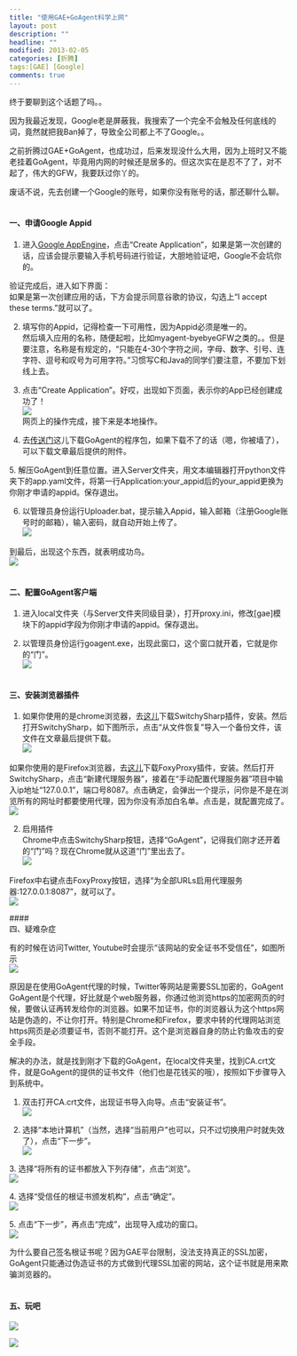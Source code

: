 ```yaml
---
title: "使用GAE+GoAgent科学上网"
layout: post
description: ""
headline: ""
modified: 2013-02-05
categories: [折腾]
tags:[GAE] [Google]
comments: true
---
```


终于要聊到这个话题了吗。。

因为我最近发现，Google老是屏蔽我，我搜索了一个完全不会触及任何底线的词，竟然就把我Ban掉了，导致全公司都上不了Google。。

之前折腾过GAE+GoAgent，也成功过，后来发现没什么大用，因为上班时又不能老挂着GoAgent，毕竟用内网的时候还是居多的。但这次实在是忍不了了，对不起了，伟大的GFW，我要跃过你丫的。  
<!--more-->

  
废话不说，先去创建一个Google的账号，如果你没有账号的话，那还聊什么聊。  
&nbsp;

#### 一、申请Google Appid

1. 进入[Google AppEngine][1]，点击&ldquo;Create Application&rdquo;，如果是第一次创建的话，应该会提示要输入手机号码进行验证，大胆地验证吧，Google不会坑你的。

验证完成后，进入如下界面：  
<a href="http://i1352.photobucket.com/albums/q645/cy198706/mess-ups/QQ20130205112620.jpg" target="_blank"><img alt="" src="http://i1352.photobucket.com/albums/q645/cy198706/mess-ups/QQ20130205112620.jpg" /></a>  
如果是第一次创建应用的话，下方会提示同意谷歌的协议，勾选上&ldquo;I accept these terms.&rdquo;就可以了。

2. 填写你的Appid，记得检查一下可用性，因为Appid必须是唯一的。  
	然后填入应用的名称，随便起啦，比如myagent-byebyeGFW之类的。。但是要注意，名称是有规定的，&ldquo;只能在4-30个字符之间，字母、数字、引号、连字符、逗号和叹号为可用字符。&rdquo;习惯写C和Java的同学们要注意，不要加下划线上去。

3. 点击&ldquo;Create Application&rdquo;。好哎，出现如下页面，表示你的App已经创建成功了！  
	[![][image-1]][2]  
	网页上的操作完成，接下来是本地操作。

4. 去[传送门][3]这儿下载GoAgent的程序包，如果下载不了的话（嗯，你被墙了），可以下载文章最后提供的附件。

5.&nbsp;解压GoAgent到任意位置。进入Server文件夹，用文本编辑器打开python文件夹下的app.yaml文件，将第一行Application:your\_appid后的your\_appid更换为你刚才申请的appid。保存退出。

6. 以管理员身份运行Uploader.bat，提示输入Appid，输入邮箱（注册Google账号时的邮箱），输入密码，就自动开始上传了。  
	[![][image-2]][4]

到最后，出现这个东西，就表明成功鸟。  
[![][image-3]][5]  
&nbsp;

#### 二、配置GoAgent客户端

1. 进入local文件夹（与Server文件夹同级目录），打开proxy.ini，修改[gae]模块下的appid字段为你刚才申请的appid。保存退出。

2. 以管理员身份运行goagent.exe，出现此窗口，这个窗口就开着，它就是你的&ldquo;门&rdquo;。  
	[![][image-4]][6]  
	&nbsp;

#### 三、安装浏览器插件

1. 如果你使用的是chrome浏览器，去[这儿][7]下载SwitchySharp插件，安装。然后打开SwitchySharp，如下图所示，点击&ldquo;从文件恢复&rdquo;导入一个备份文件，该文件在文章最后提供下载。  
	[![][image-5]][8]

如果你使用的是Firefox浏览器，去[这儿][9]下载FoxyProxy插件，安装。然后打开SwitchySharp，点击&ldquo;新建代理服务器&rdquo;，接着在&ldquo;手动配置代理服务器&rdquo;项目中输入ip地址&ldquo;127.0.0.1&rdquo;，端口号8087。点击确定，会弹出一个提示，问你是不是在浏览所有的网址时都要使用代理，因为你没有添加白名单。点击是，就配置完成了。  
[![][image-6]][10]

2. 启用插件  
	Chrome中点击SwitchySharp按钮，选择&ldquo;GoAgent&rdquo;，记得我们刚才还开着的&ldquo;门&rdquo;吗？现在Chrome就从这道&ldquo;门&rdquo;里出去了。  
	[![][image-7]][11]

Firefox中右键点击FoxyProxy按钮，选择&ldquo;为全部URLs启用代理服务器:127.0.0.1:8087&rdquo;，就可以了。  
[![][image-8]][12]

\#\###  
四、疑难杂症

有的时候在访问Twitter, Youtube时会提示&ldquo;该网站的安全证书不受信任&rdquo;，如图所示  
[![][image-9]][13]

原因是在使用GoAgent代理的时候，Twitter等网站是需要SSL加密的，GoAgent  
GoAgent是个代理，好比就是个web服务器，你通过他浏览https的加密网页的时候，要做认证再转发给你的浏览器。如果不加证书，你的浏览器认为这个https网站是伪造的，不让你打开。特别是Chrome和Firefox，要求中转的代理网站浏览https网页是必须要证书，否则不能打开。这个是浏览器自身的防止钓鱼攻击的安全手段。

解决的办法，就是找到刚才下载的GoAgent，在local文件夹里，找到CA.crt文件，就是GoAgent的提供的证书文件（他们也是花钱买的哦），按照如下步骤导入到系统中。  
1. 双击打开CA.crt文件，出现证书导入向导。点击&ldquo;安装证书&rdquo;。  
[![][image-10]][14]

2. 选择&ldquo;本地计算机&rdquo;（当然，选择&ldquo;当前用户&rdquo;也可以，只不过切换用户时就失效了），点击&ldquo;下一步&rdquo;。  
	[![][image-11]][15]

3.&nbsp;选择&ldquo;将所有的证书都放入下列存储&rdquo;，点击&ldquo;浏览&rdquo;。  
[![][image-12]][16]

4.&nbsp;选择&ldquo;受信任的根证书颁发机构&rdquo;，点击&ldquo;确定&rdquo;。  
[![][image-13]][17]

5.&nbsp;点击&ldquo;下一步&rdquo;，再点击&ldquo;完成&rdquo;，出现导入成功的窗口。  
[![][image-14]][18]

为什么要自己签名根证书呢？因为GAE平台限制，没法支持真正的SSL加密，GoAgent只能通过伪造证书的方式做到代理SSL加密的网站，这个证书就是用来欺骗浏览器的。  
&nbsp;

#### 五、玩吧

[![][image-15]][19]

[![][image-16]][20]

<a class="readmore" href="http://pan.baidu.com/share/link?shareid=265965&uk=151049050" target="_blank"><img alt="" src="http://cy198706.com/blog/wp-content/uploads/2013/04/download.png" /></a>  
&nbsp;

[1]:	https://appengine.google.com
[2]:	http://i1352.photobucket.com/albums/q645/cy198706/mess-ups/QQ20130205112538.jpg
[3]:	https://code.google.com/p/goagent/
[4]:	http://i1352.photobucket.com/albums/q645/cy198706/mess-ups/QQ20130205113930.jpg
[5]:	http://i1352.photobucket.com/albums/q645/cy198706/mess-ups/QQ20130205122648.jpg
[6]:	http://i1352.photobucket.com/albums/q645/cy198706/mess-ups/QQ20130205122830.jpg
[7]:	https://chrome.google.com/webstore/detail/proxy-switchysharp/dpplabbmogkhghncfbfdeeokoefdjegm
[8]:	http://i1352.photobucket.com/albums/q645/cy198706/mess-ups/QQ20130205123020.jpg
[9]:	https://addons.mozilla.org/zh-cn/firefox/addon/foxyproxy-standard/
[10]:	http://i1352.photobucket.com/albums/q645/cy198706/mess-ups/QQ20130205123725.jpg
[11]:	http://i1352.photobucket.com/albums/q645/cy198706/mess-ups/QQ20130205124528.jpg
[12]:	http://i1352.photobucket.com/albums/q645/cy198706/mess-ups/QQ20130205123825.jpg
[13]:	http://i1352.photobucket.com/albums/q645/cy198706/mess-ups/QQ20130205125036.jpg
[14]:	http://i1352.photobucket.com/albums/q645/cy198706/mess-ups/QQ20130205125603.jpg
[15]:	http://i1352.photobucket.com/albums/q645/cy198706/mess-ups/QQ20130205125618.jpg
[16]:	http://i1352.photobucket.com/albums/q645/cy198706/mess-ups/QQ20130205125626.jpg
[17]:	http://i1352.photobucket.com/albums/q645/cy198706/mess-ups/QQ20130205125635.jpg
[18]:	http://i1352.photobucket.com/albums/q645/cy198706/mess-ups/QQ20130205125655.jpg
[19]:	http://i1352.photobucket.com/albums/q645/cy198706/mess-ups/QQ20130205133033.jpg
[20]:	http://i1352.photobucket.com/albums/q645/cy198706/mess-ups/QQ20130205132928.jpg

[image-1]:	http://i1352.photobucket.com/albums/q645/cy198706/mess-ups/QQ20130205112538.jpg
[image-2]:	http://i1352.photobucket.com/albums/q645/cy198706/mess-ups/QQ20130205113930.jpg
[image-3]:	http://i1352.photobucket.com/albums/q645/cy198706/mess-ups/QQ20130205122648.jpg
[image-4]:	http://i1352.photobucket.com/albums/q645/cy198706/mess-ups/QQ20130205122830.jpg
[image-5]:	http://i1352.photobucket.com/albums/q645/cy198706/mess-ups/QQ20130205123020.jpg
[image-6]:	http://i1352.photobucket.com/albums/q645/cy198706/mess-ups/QQ20130205123725.jpg
[image-7]:	http://i1352.photobucket.com/albums/q645/cy198706/mess-ups/QQ20130205124528.jpg
[image-8]:	http://i1352.photobucket.com/albums/q645/cy198706/mess-ups/QQ20130205123825.jpg
[image-9]:	http://i1352.photobucket.com/albums/q645/cy198706/mess-ups/QQ20130205125036.jpg
[image-10]:	http://i1352.photobucket.com/albums/q645/cy198706/mess-ups/QQ20130205125603.jpg
[image-11]:	http://i1352.photobucket.com/albums/q645/cy198706/mess-ups/QQ20130205125618.jpg
[image-12]:	http://i1352.photobucket.com/albums/q645/cy198706/mess-ups/QQ20130205125626.jpg
[image-13]:	http://i1352.photobucket.com/albums/q645/cy198706/mess-ups/QQ20130205125635.jpg
[image-14]:	http://i1352.photobucket.com/albums/q645/cy198706/mess-ups/QQ20130205125655.jpg
[image-15]:	http://i1352.photobucket.com/albums/q645/cy198706/mess-ups/QQ20130205133033.jpg
[image-16]:	http://i1352.photobucket.com/albums/q645/cy198706/mess-ups/QQ20130205132928.jpg
